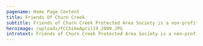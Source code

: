 ```yaml
---
pagename: Home Page Content
title: Friends Of Churn Creek
subtitle: Friends of Churn Creek Protected Area Society is a non-profit organization formed in 2009 to help BC Parks achieve the conservation and cultural heritage vision for Churn Creek Protected Area (CCPA).
heroimage: /uploads/FCChikeApril19_2009.JPG
introtext: Friends of Churn Creek Protected Area Society is a non-profit organization formed in 2009 to help BC Parks achieve the conservation and cultural heritage vision for Churn Creek Protected Area (CCPA), as outlined in its management plan. Churn Creek Protected Area includes outstanding representation of British Columbia grassland ecosystems, among the most rare and threatened ecosystems of the province. The grassland ecosystems and wildlife of the Protected Area are of provincial and national significance. The area also has a long history of importance for First Nations people and ranching culture.
---
```

